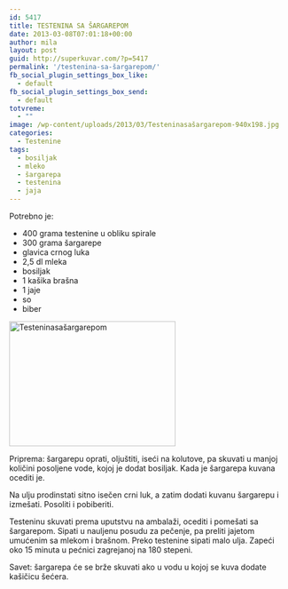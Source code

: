 ```yaml
---
id: 5417
title: TESTENINA SA ŠARGAREPOM
date: 2013-03-08T07:01:18+00:00
author: mila
layout: post
guid: http://superkuvar.com/?p=5417
permalink: '/testenina-sa-šargarepom/'
fb_social_plugin_settings_box_like:
  - default
fb_social_plugin_settings_box_send:
  - default
totvreme:
  - ""
image: /wp-content/uploads/2013/03/Testeninasašargarepom-940x198.jpg
categories:
  - Testenine
tags:
  - bosiljak
  - mleko
  - šargarepa
  - testenina
  - jaja
---
```

Potrebno je:

  * 400 grama testenine u obliku spirale
  * 300 grama šargarepe
  * glavica crnog luka
  * 2,5 dl mleka
  * bosiljak
  * 1 kašika brašna
  * 1 jaje
  * so
  * biber

<img class="alignnone size-medium wp-image-5418" src="/wp-content/uploads/2013/03/Testeninasašargarepom-300x225.jpg" alt="Testeninasašargarepom" width="300" height="225" /> 

Priprema: šargarepu oprati, oljuštiti, iseći na kolutove, pa skuvati u manjoj količini posoljene vode, kojoj je dodat bosiljak. Kada je šargarepa kuvana ocediti je.

Na ulju prodinstati sitno isečen crni luk, a zatim dodati kuvanu šargarepu i izmešati. Posoliti i pobiberiti.

Testeninu skuvati prema uputstvu na ambalaži, ocediti i pomešati sa šargarepom. Sipati u nauljenu posudu za pečenje, pa preliti jajetom umućenim sa mlekom i brašnom. Preko testenine sipati malo ulja. Zapeći oko 15 minuta u pećnici zagrejanoj na 180 stepeni.

Savet: šargarepa će se brže skuvati ako u vodu u kojoj se kuva dodate kašičicu šećera.